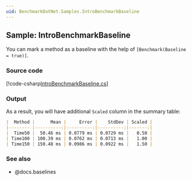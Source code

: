 ```yaml
---
uid: BenchmarkDotNet.Samples.IntroBenchmarkBaseline
---
```


## Sample: IntroBenchmarkBaseline

You can mark a method as a baseline with the help of `[Benchmark(Baseline = true)]`.

### Source code

[!code-csharp[IntroBenchmarkBaseline.cs](../../../samples/BenchmarkDotNet.Samples/IntroBenchmarkBaseline.cs)]

### Output

As a result, you will have additional `Scaled` column in the summary table:

```markdown
|  Method |      Mean |     Error |    StdDev | Scaled |
|-------- |----------:|----------:|----------:|-------:|
|  Time50 |  50.46 ms | 0.0779 ms | 0.0729 ms |   0.50 |
| Time100 | 100.39 ms | 0.0762 ms | 0.0713 ms |   1.00 |
| Time150 | 150.48 ms | 0.0986 ms | 0.0922 ms |   1.50 |
```

### See also

* @docs.baselines